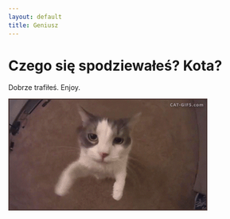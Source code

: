 ```yaml
---
layout: default
title: Geniusz
---
```


# Czego się spodziewałeś? Kota?

Dobrze trafiłeś. Enjoy.

![Kotek](/cat.gif)
